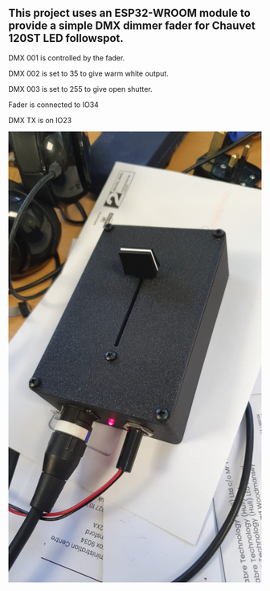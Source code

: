 ## This project uses an ESP32-WROOM module to provide a simple DMX dimmer fader for Chauvet 120ST LED followspot.

DMX 001 is controlled by the fader.

DMX 002 is set to 35 to give warm white output.

DMX 003 is set to 255 to give open shutter.

Fader is connected to IO34

DMX TX is on IO23

![DMX slider](https://github.com/congoblue/dmxslider/blob/main/dmxslider.jpg)